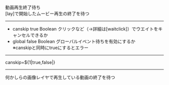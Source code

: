 動画再生終了待ち  
[lay]で開始したムービー再生の終了を待つ

***
- canskip		true	Boolean	クリックなど（→詳細は[waitclick]）でウエイトをキャンセルできるか
- global		false	Boolean	グローバルイベント待ちを有効にするか<br/>※canskipと同時にtrueにするとエラー

***
canskip=${1|true,false|}

***
何かしらの画像レイヤで再生している動画の終了を待つ
